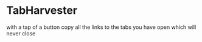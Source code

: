 # TabHarvester
with a tap of a button copy all the links to the tabs you have open which will never close
